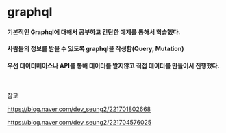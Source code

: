 # graphql

#### 기본적인 Graphql에 대해서 공부하고 간단한 예제를 통해서 학습했다.
#### 사람들의 정보를 받을 수 있도록 graphql을 작성함(Query, Mutation)
#### 우선 데이터베이스나 API를 통해 데이터를 받지않고 직접 데이터를 만들어서 진행했다.


<br>

참고

https://blog.naver.com/dev_seung2/221701802668

https://blog.naver.com/dev_seung2/221704576025 
